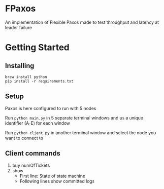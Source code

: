 # FPaxos
An implementation of Flexible Paxos made to test throughput and latency at leader failure

# Getting Started
## Installing
```
brew install python
pip install -r requirements.txt
```

## Setup
Paxos is here configured to run with 5 nodes

Run `python main.py` in 5 separate terminal windows and us a unique identifier (A-E) for each window

Run `python client.py` in another terminal window and select the node you want to connect to

## Client commands
1. buy numOfTickets
2. show
	- First line: State of state machine
	- Following lines show committed logs
